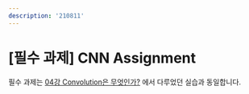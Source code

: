 ```yaml
---
description: '210811'
---
```


# \[필수 과제\] CNN Assignment

필수 과제는 [04강 Convolution은 무엇인가?](dl-basic/04-convolution.md#undefined) 에서 다루었던 실습과 동일합니다.

